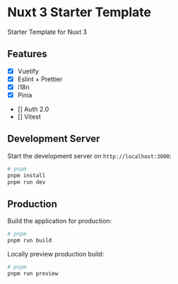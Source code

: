 # Nuxt 3 Starter Template

Starter Template for Nuxt 3

## Features

- [x] Vuetify
- [x] Eslint + Prettier
- [x] i18n
- [x] Pinia
- [] Auth 2.0
- [] Vitest


## Development Server

Start the development server on `http://localhost:3000`:

```bash
# pnpm
pnpm install
pnpm run dev
```

## Production

Build the application for production:

```bash
# pnpm
pnpm run build
```

Locally preview production build:

```bash
# pnpm
pnpm run preview
```